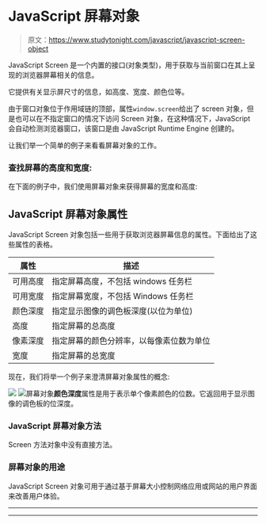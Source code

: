 # JavaScript 屏幕对象

> 原文：<https://www.studytonight.com/javascript/javascript-screen-object>

JavaScript Screen 是一个内置的接口(对象类型)，用于获取与当前窗口在其上呈现的浏览器屏幕相关的信息。

它提供有关显示屏尺寸的信息，如高度、宽度、颜色位等。

由于窗口对象位于作用域链的顶部，属性`window.screen`给出了 screen 对象，但是也可以在不指定窗口的情况下访问 Screen 对象，在这种情况下，JavaScript 会自动检测浏览器窗口，该窗口是由 JavaScript Runtime Engine 创建的。

让我们举一个简单的例子来看看屏幕对象的工作。

### 查找屏幕的高度和宽度:

在下面的例子中，我们使用屏幕对象来获得屏幕的宽度和高度:

## JavaScript 屏幕对象属性

JavaScript Screen 对象包括一些用于获取浏览器屏幕信息的属性。下面给出了这些属性的表格。

| **属性** | **描述** |
| --- | --- |
| 可用高度 | 指定屏幕高度，不包括 windows 任务栏 |
| 可用宽度 | 指定屏幕宽度，不包括 Windows 任务栏 |
| 颜色深度 | 指定显示图像的调色板深度(以位为单位) |
| 高度 | 指定屏幕的总高度 |
| 像素深度 | 指定屏幕的颜色分辨率，以每像素位数为单位 |
| 宽度 | 指定屏幕的总宽度 |

现在，我们将举一个例子来澄清屏幕对象属性的概念:

![](img/9657e611cca91f6a7ae704d59736e4c2.png) ![](img/9657e611cca91f6a7ae704d59736e4c2.png)屏幕对象**颜色深度**属性是用于表示单个像素颜色的位数。它返回用于显示图像的调色板的位深度。

### JavaScript 屏幕对象方法

Screen 方法对象中没有直接方法。

### 屏幕对象的用途

JavaScript Screen 对象可用于通过基于屏幕大小控制网络应用或网站的用户界面来改善用户体验。

* * *

* * *